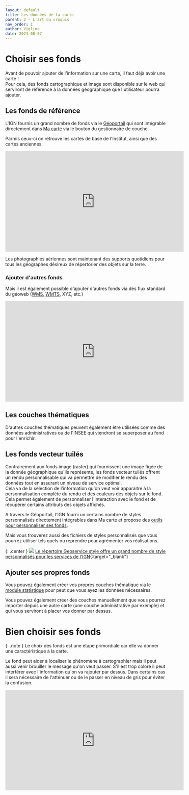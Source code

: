 ```yaml
---
layout: default
title: Les données de la carte
parent: 2 - L'art du croquis
nav_order: 1
author: Viglino
date: 2023-08-07
---
```

# Choisir ses fonds

Avant de pouvoir ajouter de l'information sur une carte, il faut déjà avoir une carte !  
Pour cela, des fonds cartographique et image sont disponible sur le web qui serviront de référence à la données géographique que l'utilisateur pourra ajouter.

## Les fonds de référence

L'IGN fournis un grand nombre de fonds via le [Géoportail](https://www.geoportail.gouv.fr/) qui sont intégrable directement dans [Ma carte](https://macarte.ign.fr/edition/carte/) via le bouton <i class="fg-layer-alt-add-o"></i> du gestionnaire de couche.

Parmis ceux-ci on retrouve les cartes de base de l'Institut, ainsi que des cartes anciennes.

<iframe width="560" height="315" src="https://www.youtube.com/embed/oOHSYxmD_wM" title="Ma carte - les fonds geoportail" frameborder="0" allow="accelerometer; autoplay; clipboard-write; encrypted-media; gyroscope; picture-in-picture; web-share" allowfullscreen></iframe>

Les photographies aériennes sont maintenant des supports quotidiens pour tous les géographes désireux de répertorier des objets sur la terre.

### Ajouter d'autres fonds

Mais il est également possible d'ajouter d'autres fonds via des flux standard du géoweb ([WMS](https://fr.wikipedia.org/wiki/Web_Map_Service), [WMTS](https://fr.wikipedia.org/wiki/Web_Map_Tile_Service), XYZ, etc.)

<iframe width="560" height="315" src="https://www.youtube.com/embed/iSEqqsqYPFc" title="Ma carte - ajouter une couche WMS" frameborder="0" allow="accelerometer; autoplay; clipboard-write; encrypted-media; gyroscope; picture-in-picture; web-share" allowfullscreen></iframe>

## Les couches thématiques

D'autres couches thématiques peuvent également être utilisées comme des données administratives ou de l'INSEE qui viendront se superposer au fond pour l'enrichir.

## Les fonds vecteur tuilés

Contrairement aux fonds image (raster) qui fournissent une image figée de la donnée géographique qu'ils représente, les fonds vecteur tuilés offrent un rendu personnalisable qui va permettre de modifier le rendu des données tout en assurant un niveau de service optimal.  
Cela va de la sélection de l'information qu'on veut voir apparaitre à la personnalisation complète du rendu et des couleurs des objets sur le fond. Cela permet également de personnaliser l'interaction avec le fond et de récupérer certains attributs des objets affichés.

A travers le Géoportail, l'IGN fourni un certains nombre de styles personnalisés directement intégrables dans Ma carte et propose des [outils pour personnaliser ses fonds](https://geoservices.ign.fr/actualites/2022-03-30-tuiles-vectorielles).

Mais vous trouverez aussi des fichiers de styles personnalisés que vous pourrez utiliser tels quels ou reprendre pour agrémenter vos réalisations.

{: .center }
![](https://user-images.githubusercontent.com/7868217/225907457-ce3c4339-c830-4b98-ba54-167d7e43d153.png)
[Le répertoire Geoservice style offre un grand nombre de style personnalisés pour les services de l'IGN](https://github.com/Viglino/geoservice-style#-style){:target="_blank"}


## Ajouter ses propres fonds

Vous pouvez également créer vos propres couches thématique via le [module statistique](https://macarte.ign.fr/edition/statistique) pour peut que vous ayez les données nécessaires.

Vous pouvez également créer des couches manuellement que vous pourrez importer depuis une autre carte (une couche administrative par exemple) et qui vous serviront à placer vos donner par dessus.

# Bien choisir ses fonds

{: .note }
Le choix des fonds est une étape primordiale car elle va donner une caractéristique à la carte.

Le fond peut aider à localiser le phénomène à cartographier mais il peut aussi venir brouiller le message qu'on veut passer. S'il est trop coloré il peut interférer avec l'information qu'on va rajouter par dessus. Dans certains cas il sera nécessaire de l'atténuer ou de le passer en niveau de gris pour éviter la confusion.

<iframe width="560" height="315" src="https://www.youtube.com/embed/8A8ICL60qdQ" title="YouTube video player" frameborder="0" allow="accelerometer; autoplay; clipboard-write; encrypted-media; gyroscope; picture-in-picture; web-share" allowfullscreen></iframe>
